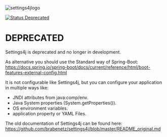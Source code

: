![settings4jlogo](http://settings4j.org/archiv/latest/icon/settings4j-logo-64px.png)

[![Status Deprecated](https://img.shields.io/badge/Status-Deprecated-red.svg)](https://github.com/brabenetz/settings4j/blob/master/README.md)

# DEPRECATED

Settings4j is deprecated and no longer in development.

As alternative you should use the Standard way of Spring-Boot:
https://docs.spring.io/spring-boot/docs/current/reference/html/boot-features-external-config.html

It is not configurable like Settings4j, but you can configure your application in multiple ways like:
 - JNDI attributes from java:comp/env.
 - Java System properties (System.getProperties()).
 - OS environment variables.
 - application property or YAML Files.

The old documentation of Settings4j can be found here:
https://github.com/brabenetz/settings4j/blob/master/README_original.md